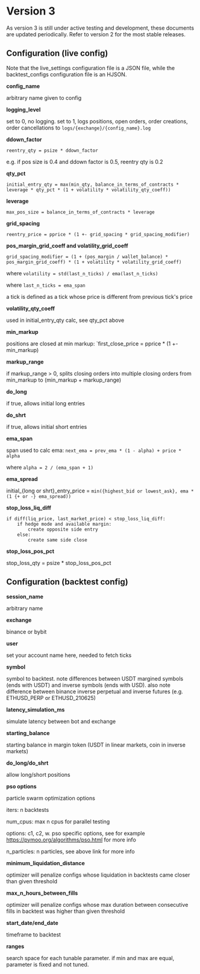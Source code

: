 # Version 3

As version 3 is still under active testing and development, these documents are updated periodically. Refer to version 2 for the most stable releases.

## Configuration (live config)  

Note that the live_settings configuration file is a JSON file, while the backtest_configs configuration file is an HJSON.


**config_name**

arbitrary name given to config

**logging_level**

set to 0, no logging.  set to 1, logs positions, open orders, order creations, order cancellations to `logs/{exchange}/{config_name}.log`

**ddown_factor**

`reentry_qty = psize * ddown_factor`

e.g. if pos size is 0.4 and ddown factor is 0.5, reentry qty is 0.2

**qty_pct**

`initial_entry_qty = max(min_qty, balance_in_terms_of_contracts * leverage * qty_pct * (1 + volatility * volatility_qty_coeff))`

**leverage**

`max_pos_size = balance_in_terms_of_contracts * leverage`

**grid_spacing**

`reentry_price = pprice * (1 +- grid_spacing * grid_spacing_modifier)`

**pos_margin_grid_coeff and volatility_grid_coeff**

`grid_spacing_modifier = (1 + (pos_margin / wallet_balance) * pos_margin_grid_coeff) * (1 + volatility * volatility_grid_coeff)`

where `volatility = std(last_n_ticks) / ema(last_n_ticks)`

where `last_n_ticks = ema_span`

a tick is defined as a tick whose price is different from previous tick's price

**volatility_qty_coeff**

used in initial_entry_qty calc, see qty_pct above

**min_markup**

positions are closed at min markup: `first_close_price = pprice * (1 +- min_markup)

**markup_range**

if markup_range > 0, splits closing orders into multiple closing orders from min_markup to (min_markup + markup_range)

**do_long**

if true, allows initial long entries

**do_shrt**

if true, allows initial short entries

**ema_span**

span used to calc ema: `next_ema = prev_ema * (1 - alpha) + price * alpha`

where `alpha = 2 / (ema_span + 1)`

**ema_spread**

initial_{long or shrt}_entry_price = `min({highest_bid or lowest_ask}, ema * (1 {+ or -} ema_spread))`

**stop_loss_liq_diff**

```
if diff(liq_price, last_market_price) < stop_loss_liq_diff:
    if hedge mode and available margin:
        create opposite side entry
    else:
        create same side close
```

**stop_loss_pos_pct**

stop_loss_qty = psize * stop_loss_pos_pct






## Configuration (backtest config)  


**session_name**

arbitrary name

**exchange**

binance or bybit

**user**

set your account name here, needed to fetch ticks

**symbol**

symbol to backtest.  note differences between USDT margined symbols (ends with USDT) and inverse symbols (ends with USD).  also note difference between binance inverse perpetual and inverse futures (e.g. ETHUSD_PERP or ETHUSD_210625)

**latency_simulation_ms**

simulate latency between bot and exchange

**starting_balance**

starting balance in margin token (USDT in linear markets, coin in inverse markets)

**do_long/do_shrt**

allow long/short positions

**pso options**

particle swarm optimization options

iters: n backtests

num_cpus: max n cpus for parallel testing

options: c1, c2, w.   pso specific options, see for example https://pymoo.org/algorithms/pso.html for more info

n_particles: n particles, see above link for more info

**minimum_liquidation_distance**

optimizer will penalize configs whose liquidation in backtests came closer than given threshold

**max_n_hours_between_fills**

optimizer will penalize configs whose max duration between consecutive fills in backtest was higher than given threshold

**start_date/end_date**

timeframe to backtest

**ranges**

search space for each tunable parameter.  if min and max are equal, parameter is fixed and not tuned.


